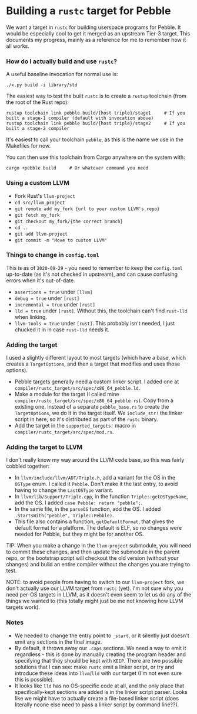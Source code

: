 # Building a `rustc` target for Pebble
We want a target in `rustc` for building userspace programs for Pebble. It would be especially cool to get it
merged as an upstream Tier-3 target. This documents my progress, mainly as a reference for me to remember how it all
works.

### How do I actually build and use `rustc`?
A useful baseline invocation for normal use is:
```
./x.py build -i library/std
```

The easiest way to test the built `rustc` is to create a `rustup` toolchain (from the root of the Rust repo):
```
rustup toolchain link pebble build/{host triple}/stage1     # If you built a stage-1 compiler (default with invocation above)
rustup toolchain link pebble build/{host triple}/stage2     # If you built a stage-2 compiler
```
It's easiest to call your toolchain `pebble`, as this is the name we use in the Makefiles for now.

You can then use this toolchain from Cargo anywhere on the system with:
```
cargo +pebble build     # Or whatever command you need
```

### Using a custom LLVM
- Fork Rust's `llvm-project`
- `cd src/llvm_project`
- `git remote add my_fork {url to your custom LLVM's repo}`
- `git fetch my_fork`
- `git checkout my_fork/{the correct branch}`
- `cd ..`
- `git add llvm-project`
- `git commit -m "Move to custom LLVM"`

### Things to change in `config.toml`
This is as of `2020-09-29` - you need to remember to keep the `config.toml` up-to-date (as it's not checked in
upstream), and can cause confusing errors when it's out-of-date.

- `assertions = true` under `[llvm]`
- `debug = true` under `[rust]`
- `incremental = true` under `[rust]`
- `lld = true` under `[rust]`. Without this, the toolchain can't find `rust-lld` when linking.
- `llvm-tools = true` under `[rust]`. This probably isn't needed, I just chucked it in in case `rust-lld` needs it.

### Adding the target
I used a slightly different layout to most targets (which have a base, which creates a `TargetOptions`, and then a
target that modifies and uses those options).

- Pebble targets generally need a custom linker script. I added one at `compiler/rustc_target/src/spec/x86_64_pebble.ld`.
- Make a module for the target (I called mine `compiler/rustc_target/src/spec/x86_64_pebble.rs`). Copy from a
  existing one. Instead of a separate `pebble_base.rs` to create the `TargetOptions`, we do it in the target
  itself. We `include_str!` the linker script in here, so it's distributed as part of the `rustc` binary.
- Add the target in the `supported_targets!` macro in `compiler/rustc_target/src/spec/mod.rs`.

### Adding the target to LLVM
I don't really know my way around the LLVM code base, so this was fairly cobbled together:
- In `llvm/include/llvm/ADT/Triple.h`, add a variant for the OS in the `OSType` enum. I called it `Pebble`. Don't
  make it the last entry, to avoid having to change the `LastOSType` variant.
- In `llvm/lib/Support/Triple.cpp`, in the function `Triple::getOSTypeName`, add the OS. I added `case Pebble: return "pebble";`.
- In the same file, in the `parseOS` function, add the OS. I added `.StartsWith("pebble", Triple::Pebble)`.
- This file also contains a function, `getDefaultFormat`, that gives the default format for a platform. The default
  is ELF, so no changes were needed for Pebble, but they might be for another OS.

TIP: When you make a change in the `llvm-project` submodule, you will need to commit these changes, and then update
the submodule in the parent repo, or the bootstrap script will checkout the old version (without your changes) and
build an entire compiler without the changes you are trying to test.

NOTE: to avoid people from having to switch to our `llvm-project` fork, we don't actually use our LLVM target from
`rustc` (yet). I'm not sure why you need per-OS targets in LLVM, as it doesn't even seem to let us do any of the
things we wanted to (this totally might just be me not knowing how LLVM targets work).

### Notes
- We needed to change the entry point to `_start`, or it silently just doesn't emit any sections in the final
  image.
- By default, it throws away our `.caps` sections. We need a way to emit it regardless - this is done by manually
  creating the program header and specifying that they should be kept with `KEEP`. There are two possible solutions
  that I can see: make `rustc` emit a linker script, or try and introduce these ideas into `llvm`/`lld` with our
  target (I'm not even sure this is possible).
- It looks like `lld` has no OS-specific code at all, and the only place that specifically-kept sections are added
  is in the linker script parser. Looks like we might have to actually create a file-based linker script (does
  literally noone else need to pass a linker script by command line??).
